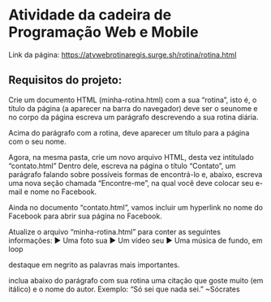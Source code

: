# Atividade da cadeira de Programação Web e Mobile

Link da página: https://atvwebrotinaregis.surge.sh/rotina/rotina.html

## Requisitos do projeto:

Crie um documento HTML (minha-rotina.html) com a sua “rotina”, isto é, o título da página (a aparecer na barra do navegador) deve ser o seunome e no corpo da página escreva um parágrafo descrevendo a sua rotina diária.

Acima do parágrafo com a rotina, deve aparecer um título para a página com o seu nome.

Agora, na mesma pasta, crie um novo arquivo HTML, desta vez intitulado “contato.html” Dentro dele, escreva na página o título “Contato”, um parágrafo falando sobre possíveis formas de encontrá-lo e, abaixo, escreva uma nova seção chamada “Encontre-me”, na qual você deve colocar seu e-mail e nome no Facebook.

Ainda no documento “contato.html”, vamos incluir um hyperlink no nome do Facebook para abrir sua página no Facebook.

Atualize o arquivo “minha-rotina.html” para conter as seguintes informações:
► Uma foto sua
► Um vídeo seu
► Uma música de fundo, em loop

destaque em negrito as palavras mais importantes.

inclua abaixo do parágrafo com sua rotina uma citação que goste muito (em itálico) e o nome do autor. Exemplo:
“Só sei que nada sei.” ~Sócrates
